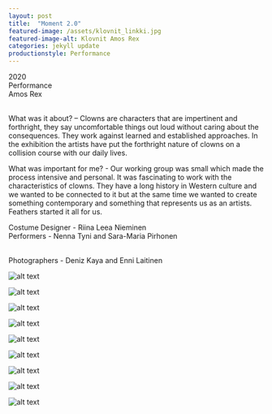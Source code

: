 ```yaml
---
layout: post
title:  "Moment 2.0"
featured-image: /assets/klovnit_linkki.jpg
featured-image-alt: Klovnit Amos Rex
categories: jekyll update
productionstyle: Performance
---
```

  2020  
  Performance   
  Amos Rex  
  <br/>

<div class="post-text-alone">  
  What was it about? – Clowns are characters that are impertinent and forthright, they say uncomfortable things out loud without caring about the consequences. They work against learned and established approaches. In the exhibition the artists have put the forthright nature of clowns on a collision course with our daily lives.  
<p></p>
  What was important for me? - Our working group was small which made the process intensive and personal. It was fascinating to work with the characteristics of clowns. They have a long history in Western culture and we wanted to be connected to it but at the same time we wanted to create something contemporary and something that represents us as an artists. Feathers started it all for us.  
</div>  
<p></p>

  Costume Designer - Riina Leea Nieminen  
  Performers - Nenna Tyni and Sara-Maria Pirhonen  
  
  <br/>
  Photographers - Deniz Kaya and Enni Laitinen  


![alt text](/assets/projects/klovnit3.jpg)

![alt text](/assets/projects/klovnit9.jpg)

![alt text](/assets/projects/klovnit5.jpg)

![alt text](/assets/projects/klovnit1.jpg)

![alt text](/assets/projects/klovnit2.jpg)

![alt text](/assets/projects/klovnit6.jpg)

![alt text](/assets/projects/klovnit7.jpg)

![alt text](/assets/projects/klovnit8.jpg)

![alt text](/assets/projects/klovnit4.jpg)
